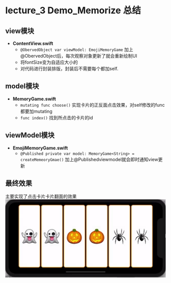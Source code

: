 # lecture_3 Demo_Memorize 总结
## view模块
- **ContentView.swift**  
    - `@ObervedObject var viewModel: EmojiMemoryGame` 加上@ObervedObject后，每次观察对象更新了就会重新绘制UI
    - 将fontSize变为自适应大小的  
    - 对代码进行封装排版，封装后不需要每个都加self.

## model模块
- **MemoryGame.swift**  
    - `mutating func choose()` 实现卡片的正反面点击效果，对self修改的func都要加mutating  
    - `func index()` 找到所点击的卡片的id

## viewModel模块
- **EmojiMemoryGame.swift**  
    - `@Published private var model: MemoryGame<String> = createMemeoryGmae()` 加上@Publishedviewmodel就会即时通知view更新

## 最终效果
主要实现了点击卡片卡片翻面的效果
![](./MyDemo_3效果图.png)